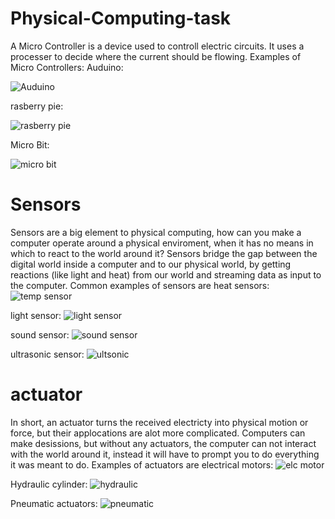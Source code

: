 # Physical-Computing-task

A Micro Controller is a device used to controll electric circuits.
It uses a processer to decide where the current should be flowing.
Examples of Micro Controllers:
Auduino: 

![Auduino](https://cdn.sparkfun.com/assets/9/1/e/4/8/515b4656ce395f8a38000000.png)

rasberry pie:

![rasberry pie](https://encrypted-tbn0.gstatic.com/images?q=tbn:ANd9GcSXDPLOCHlbZTYig7hSsN6g8yMPkQ3CtDhuFsARJ39k7u-nxCOGTg)

Micro Bit:

![micro bit](https://cdn.shopify.com/s/files/1/0176/3274/products/microbit_1024x1024.jpg?v=1477646080)

# Sensors
Sensors are a big element to physical computing, how can you make a computer operate around a physical enviroment, when it has no means in which to react to the world around it? Sensors bridge the gap between the digital world inside a computer and to our physical world, by getting reactions (like light and heat) from our world and streaming data as input to the computer. Common examples of sensors are heat sensors:
![temp sensor](http://imgs.inkfrog.com/pix/smoothdealer/26670.jpg)

light sensor:
![light sensor](http://www.uugear.com/wordpress/wp-content/uploads/2014/12/01.jpg)

sound sensor:
![sound sensor](https://www.makerlab-electronics.com/my_uploads/2017/03/sound-sensor-module-digital-1.jpg)

ultrasonic sensor:
![ultsonic](http://www.elecfreaks.com/store/images/Sensor_ObjDec_Ultra_HC_SR04_7.jpg)

# actuator
In short, an actuator turns the received electricty into physical motion or force, but their applocations are alot more complicated. Computers can make desissions, but without any actuators, the computer can not interact with the world around it, instead it will have to prompt you to do everything it was meant to do. Examples of actuators are electrical motors:
![elc motor](https://i1.wp.com/allianceglobalincorp.com/wp-content/uploads/2016/01/Motor.jpg?fit=1772%2C1376)

Hydraulic cylinder:
![hydraulic](http://www.texashydraulics.com/wp-content/themes/va/images/standard-main.jpg)

Pneumatic actuators:
![pneumatic](https://ec-i21.geccdn.net/site/images/n-picgroup/88337.jpg)

